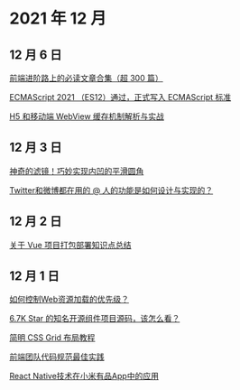 # 2021 年 12 月

## 12 月 6 日

[前端进阶路上的必读文章合集（超 300 篇）](https://mp.weixin.qq.com/s/uIBomgyPS8sdbGeDE12_jA) <Badge type="tip" text="文章" />

[ECMAScript 2021 （ES12）通过，正式写入 ECMAScript 标准](https://mp.weixin.qq.com/s/cQnDcZF41osBhwS3Cq24ng) <Badge type="tip" text="文章" />

[H5 和移动端 WebView 缓存机制解析与实战](https://mp.weixin.qq.com/s/qHm_dJBhVbv0pJs8Crp77w) <Badge type="tip" text="技术" />

## 12 月 3 日

[神奇的滤镜！巧妙实现内凹的平滑圆角](https://mp.weixin.qq.com/s/imKUBS6j01G0TqrdAWHrpA) <Badge type="tip" text="技术" />

[Twitter和微博都在用的 @ 人的功能是如何设计与实现的？](https://mp.weixin.qq.com/s/YP6H6CHkUd97ThDtEoXzaw) <Badge type="tip" text="技术" />

## 12 月 2 日

[关于 Vue 项目打包部署知识点总结](https://mp.weixin.qq.com/s/vrahio4n5DQW175nPpdCrw) <Badge type="tip" text="技术" />

## 12 月 1 日

[如何控制Web资源加载的优先级？](https://mp.weixin.qq.com/s/FGoSabM0QFCt2Mb1w_wimA) <Badge type="tip" text="技术" />

[6.7K Star 的知名开源组件项目源码，该怎么看？](https://mp.weixin.qq.com/s/DnP5KH4JfCghwoSjYs1nMQ) <Badge type="tip" text="技术" />

[简明 CSS Grid 布局教程](https://mp.weixin.qq.com/s/AUIGC7C_TYhDNg_ADlZ7Pg) <Badge type="tip" text="技术" />

[前端团队代码规范最佳实践](https://mp.weixin.qq.com/s/uVl-L-YB1KJdfnWPLBB7xw) <Badge type="tip" text="文章" />

[React Native技术在小米有品App中的应用](https://mp.weixin.qq.com/s/gh40dlsv4UhW6ZBoTaVFvA) <Badge type="tip" text="文章" />
